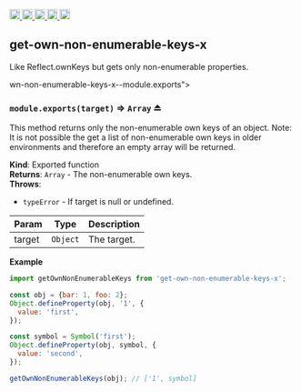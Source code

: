 <a href="https://travis-ci.org/Xotic750/get-own-non-enumerable-keys-x"
  title="Travis status">
<img
  src="https://travis-ci.org/Xotic750/get-own-non-enumerable-keys-x.svg?branch=master"
  alt="Travis status" height="18">
</a>
<a href="https://david-dm.org/Xotic750/get-own-non-enumerable-keys-x"
  title="Dependency status">
<img src="https://david-dm.org/Xotic750/get-own-non-enumerable-keys-x/status.svg"
  alt="Dependency status" height="18"/>
</a>
<a
  href="https://david-dm.org/Xotic750/get-own-non-enumerable-keys-x?type=dev"
  title="devDependency status">
<img src="https://david-dm.org/Xotic750/get-own-non-enumerable-keys-x/dev-status.svg"
  alt="devDependency status" height="18"/>
</a>
<a href="https://badge.fury.io/js/get-own-non-enumerable-keys-x"
  title="npm version">
<img src="https://badge.fury.io/js/get-own-non-enumerable-keys-x.svg"
  alt="npm version" height="18">
</a>
<a href="https://www.jsdelivr.com/package/npm/get-own-non-enumerable-keys-x"
  title="jsDelivr hits">
<img src="https://data.jsdelivr.com/v1/package/npm/get-own-non-enumerable-keys-x/badge?style=rounded"
  alt="jsDelivr hits" height="18">
</a>

<a name="module_get-own-non-enumerable-keys-x"></a>

## get-own-non-enumerable-keys-x

Like Reflect.ownKeys but gets only non-enumerable properties.

wn-non-enumerable-keys-x--module.exports"></a>

### `module.exports(target)` ⇒ <code>Array</code> ⏏

This method returns only the non-enumerable own keys of an object.
Note: It is not possible the get a list of non-enumerable own keys in older
environments and therefore an empty array will be returned.

**Kind**: Exported function  
**Returns**: <code>Array</code> - The non-enumerable own keys.  
**Throws**:

- <code>typeError</code> - If target is null or undefined.

| Param  | Type                | Description |
| ------ | ------------------- | ----------- |
| target | <code>Object</code> | The target. |

**Example**

```js
import getOwnNonEnumerableKeys from 'get-own-non-enumerable-keys-x';

const obj = {bar: 1, foo: 2};
Object.defineProperty(obj, '1', {
  value: 'first',
});

const symbol = Symbol('first');
Object.defineProperty(obj, symbol, {
  value: 'second',
});

getOwnNonEnumerableKeys(obj); // ['1', symbol]
```
